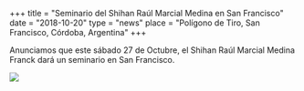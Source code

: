 +++
title = "Seminario del Shihan Raúl Marcial Medina en San Francisco"
date = "2018-10-20"
type = "news"
place = "Polígono de Tiro, San Francisco, Córdoba, Argentina"
+++


Anunciamos que este sábado 27 de Octubre, el Shihan Raúl Marcial Medina Franck dará un seminario en San Francisco.

<img src="/images/events/poster_seminario_20181027.jpg" class="img-responsive center-block" />
